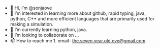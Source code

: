 - 👋 Hi, I’m @sonjaove
- 👀 I’m interested in learning more about github, rapid typing, java, python, C++ and more efficient languages that are primarily used for making a simulation. 
- 🌱 I’m currently learning python, java. 
- 💞️ I’m looking to collaborate on ...
- 📫 How to reach me 1. email- the.seven.year.old.ove@gmail.com.

<!---
sonjaove/sonjaove is a ✨ special ✨ repository because its `README.md` (this file) appears on your GitHub profile.
You can click the Preview link to take a look at your changes.
--->
